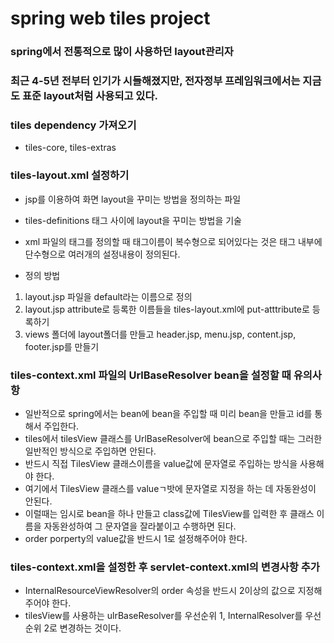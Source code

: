 # spring web tiles project

### spring에서 전통적으로 많이 사용하던 layout관리자
### 최근 4-5년 전부터 인기가 시들해졌지만, 전자정부 프레임워크에서는 지금도 표준 layout처럼 사용되고 있다.

### tiles dependency 가져오기
* tiles-core, tiles-extras

### tiles-layout.xml 설정하기
* jsp를 이용하여 화면 layout을 꾸미는 방법을 정의하는 파일
* tiles-definitions 태그 사이에 layout을 꾸미는 방법을 기술
* xml 파일의 태그를 정의할 때 태그이름이 복수형으로 되어있다는 것은 태그 내부에 단수형으로 여러개의 설정내용이 정의된다.

* 정의 방법
1. layout.jsp 파일을 default라는 이름으로 정의
2. layout.jsp attribute로 등록한 이름들을 tiles-layout.xml에 put-atttribute로 등록하기
3. views 폴더에 layout폴더를 만들고 header.jsp, menu.jsp, content.jsp, footer.jsp를 만들기

### tiles-context.xml 파일의 UrlBaseResolver bean을 설정할 때 유의사항
* 일반적으로 spring에서는 bean에 bean을 주입할 때 미리 bean을 만들고 id를 통해서 주입한다.
* tiles에서 tilesView 클래스를 UrlBaseResolver에 bean으로 주입할 때는 그러한 일반적인 방식으로 주입하면 안된다.
* 반드시 직접 TilesView 클래스이름을 value값에 문자열로 주입하는 방식을 사용해야 한다.
* 여기에서 TilesView 클래스를 valueㄱ밧에 문자열로 지정을 하는 데 자동완성이 안된다.
* 이럴때는 임시로 bean을 하나 만들고 class값에 TilesView를 입력한 후 클래스 이름을 자동완성하여 그 문자열을 잘라붙이고 수행하면 된다.
* order porperty의 value값을 반드시 1로 설정해주어야 한다.

### tiles-context.xml을 설정한 후 servlet-context.xml의 변경사항 추가
* InternalResourceViewResolver의 order 속성을 반드시 2이상의 값으로 지정해주어야 한다.
* tilesView를 사용하는 ulrBaseResolver를 우선순위 1, InternalResolver를 우선순위 2로 변경하는 것이다.
